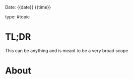 Date: {{date}} {{time}}

type: #topic


# TL;DR
This can be anything and is meant to be a very broad scope

# About

